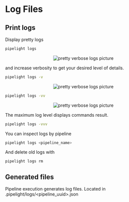# Log Files

## Print logs

Display pretty logs

```bash
pipelight logs
```

<p align="center">
  <img class="terminal" src="https://doc.pipelight.areskul.com/images/log_level1.png" alt="pretty verbose logs picture">
</p>

and increase verbosity to get your desired level of details.

```bash
pipelight logs -v
```

<p align="center">
  <img class="terminal" src="https://doc.pipelight.areskul.com/images/log_level2.png" alt="pretty verbose logs picture">
</p>

```bash
pipelight logs -vv
```

<p align="center">
  <img class="terminal" src="https://doc.pipelight.areskul.com/images/log_level3.png" alt="pretty verbose logs picture">
</p>

The maximum log level displays commands result.

```bash
pipelight logs -vvv
```

You can inspect logs by pipeline

```bash
pipelight logs <pipeline_name>
```

And delete old logs with

```bash
pipelight logs rm
```

## Generated files

Pipeline execution generates log files.
Located in .pipelight/logs/<pipeline_uuid>.json
